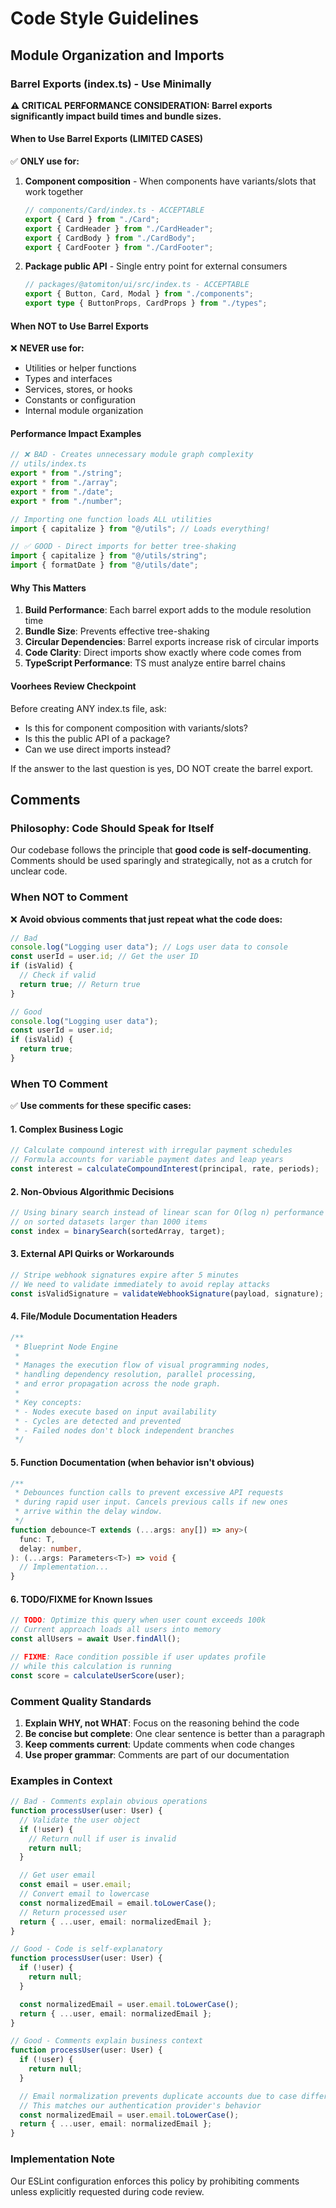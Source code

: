 # Code Style Guidelines

## Module Organization and Imports

### Barrel Exports (index.ts) - Use Minimally

**⚠️ CRITICAL PERFORMANCE CONSIDERATION: Barrel exports significantly impact build times and bundle sizes.**

#### When to Use Barrel Exports (LIMITED CASES)

✅ **ONLY use for:**

1. **Component composition** - When components have variants/slots that work together

   ```typescript
   // components/Card/index.ts - ACCEPTABLE
   export { Card } from "./Card";
   export { CardHeader } from "./CardHeader";
   export { CardBody } from "./CardBody";
   export { CardFooter } from "./CardFooter";
   ```

2. **Package public API** - Single entry point for external consumers
   ```typescript
   // packages/@atomiton/ui/src/index.ts - ACCEPTABLE
   export { Button, Card, Modal } from "./components";
   export type { ButtonProps, CardProps } from "./types";
   ```

#### When NOT to Use Barrel Exports

❌ **NEVER use for:**

- Utilities or helper functions
- Types and interfaces
- Services, stores, or hooks
- Constants or configuration
- Internal module organization

#### Performance Impact Examples

```typescript
// ❌ BAD - Creates unnecessary module graph complexity
// utils/index.ts
export * from "./string";
export * from "./array";
export * from "./date";
export * from "./number";

// Importing one function loads ALL utilities
import { capitalize } from "@/utils"; // Loads everything!
```

```typescript
// ✅ GOOD - Direct imports for better tree-shaking
import { capitalize } from "@/utils/string";
import { formatDate } from "@/utils/date";
```

#### Why This Matters

1. **Build Performance**: Each barrel export adds to the module resolution time
2. **Bundle Size**: Prevents effective tree-shaking
3. **Circular Dependencies**: Barrel exports increase risk of circular imports
4. **Code Clarity**: Direct imports show exactly where code comes from
5. **TypeScript Performance**: TS must analyze entire barrel chains

#### Voorhees Review Checkpoint

Before creating ANY index.ts file, ask:

- Is this for component composition with variants/slots?
- Is this the public API of a package?
- Can we use direct imports instead?

If the answer to the last question is yes, DO NOT create the barrel export.

## Comments

### Philosophy: Code Should Speak for Itself

Our codebase follows the principle that **good code is self-documenting**. Comments should be used sparingly and strategically, not as a crutch for unclear code.

### When NOT to Comment

❌ **Avoid obvious comments that just repeat what the code does:**

```typescript
// Bad
console.log("Logging user data"); // Logs user data to console
const userId = user.id; // Get the user ID
if (isValid) {
  // Check if valid
  return true; // Return true
}
```

```typescript
// Good
console.log("Logging user data");
const userId = user.id;
if (isValid) {
  return true;
}
```

### When TO Comment

✅ **Use comments for these specific cases:**

#### 1. Complex Business Logic

```typescript
// Calculate compound interest with irregular payment schedules
// Formula accounts for variable payment dates and leap years
const interest = calculateCompoundInterest(principal, rate, periods);
```

#### 2. Non-Obvious Algorithmic Decisions

```typescript
// Using binary search instead of linear scan for O(log n) performance
// on sorted datasets larger than 1000 items
const index = binarySearch(sortedArray, target);
```

#### 3. External API Quirks or Workarounds

```typescript
// Stripe webhook signatures expire after 5 minutes
// We need to validate immediately to avoid replay attacks
const isValidSignature = validateWebhookSignature(payload, signature);
```

#### 4. File/Module Documentation Headers

```typescript
/**
 * Blueprint Node Engine
 *
 * Manages the execution flow of visual programming nodes,
 * handling dependency resolution, parallel processing,
 * and error propagation across the node graph.
 *
 * Key concepts:
 * - Nodes execute based on input availability
 * - Cycles are detected and prevented
 * - Failed nodes don't block independent branches
 */
```

#### 5. Function Documentation (when behavior isn't obvious)

```typescript
/**
 * Debounces function calls to prevent excessive API requests
 * during rapid user input. Cancels previous calls if new ones
 * arrive within the delay window.
 */
function debounce<T extends (...args: any[]) => any>(
  func: T,
  delay: number,
): (...args: Parameters<T>) => void {
  // Implementation...
}
```

#### 6. TODO/FIXME for Known Issues

```typescript
// TODO: Optimize this query when user count exceeds 100k
// Current approach loads all users into memory
const allUsers = await User.findAll();

// FIXME: Race condition possible if user updates profile
// while this calculation is running
const score = calculateUserScore(user);
```

### Comment Quality Standards

1. **Explain WHY, not WHAT**: Focus on the reasoning behind the code
2. **Be concise but complete**: One clear sentence is better than a paragraph
3. **Keep comments current**: Update comments when code changes
4. **Use proper grammar**: Comments are part of our documentation

### Examples in Context

```typescript
// Bad - Comments explain obvious operations
function processUser(user: User) {
  // Validate the user object
  if (!user) {
    // Return null if user is invalid
    return null;
  }

  // Get user email
  const email = user.email;
  // Convert email to lowercase
  const normalizedEmail = email.toLowerCase();
  // Return processed user
  return { ...user, email: normalizedEmail };
}

// Good - Code is self-explanatory
function processUser(user: User) {
  if (!user) {
    return null;
  }

  const normalizedEmail = user.email.toLowerCase();
  return { ...user, email: normalizedEmail };
}

// Good - Comments explain business context
function processUser(user: User) {
  if (!user) {
    return null;
  }

  // Email normalization prevents duplicate accounts due to case differences
  // This matches our authentication provider's behavior
  const normalizedEmail = user.email.toLowerCase();
  return { ...user, email: normalizedEmail };
}
```

### Implementation Note

Our ESLint configuration enforces this policy by prohibiting comments unless explicitly requested during code review.
